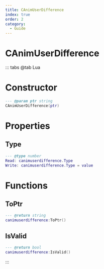 ```yaml
---
title: CAnimUserDifference
index: true
order: 2
category:
  - Guide
---
```


# CAnimUserDifference

::: tabs
@tab Lua
# Constructor
```lua
--- @param ptr string
CAnimUserDifference(ptr)
```
# Properties
## Type 
```lua
--- @type number
Read: canimuserdifference.Type
Write: canimuserdifference.Type = value
```
# Functions
## ToPtr
```lua
--- @return string
canimuserdifference:ToPtr()
```
## IsValid
```lua
--- @return bool
canimuserdifference:IsValid()
```

:::